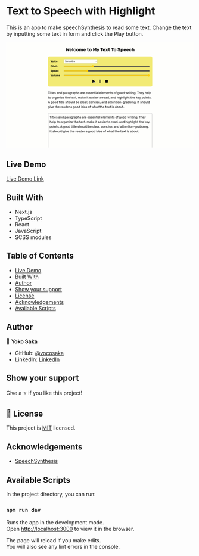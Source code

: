 # Text to Speech with Highlight

This is an app to make speechSynthesis to read some text.
Change the text by inputting some text in form and click the Play button.

![screenshot](./textToSpeech.gif)

## Live Demo

[Live Demo Link](https://text-to-speech-with-highlight.vercel.app/)

## Built With

- Next.js
- TypeScript
- React
- JavaScript
- SCSS modules

## Table of Contents

- [Live Demo](#live-demo)
- [Built With](#built-with)
- [Author](#author)
- [Show your support](#show-your-support)
- [License](#license)
- [Acknowledgements](#acknowledgements)
- [Available Scripts](#available-scripts)

## Author

👤 **Yoko Saka**

- GitHub: [@yocosaka](https://github.com/yocosaka)
- LinkedIn: [LinkedIn](https://www.linkedin.com/in/yokosaka)

## Show your support

Give a ⭐️ if you like this project!

## 📝 License

This project is [MIT](./LICENSE) licensed.

## Acknowledgements

- [SpeechSynthesis](https://developer.mozilla.org/en-US/docs/Web/API/SpeechSynthesis)

## Available Scripts

In the project directory, you can run:

### `npm run dev`

Runs the app in the development mode.\
Open [http://localhost:3000](http://localhost:3000) to view it in the browser.

The page will reload if you make edits.\
You will also see any lint errors in the console.
